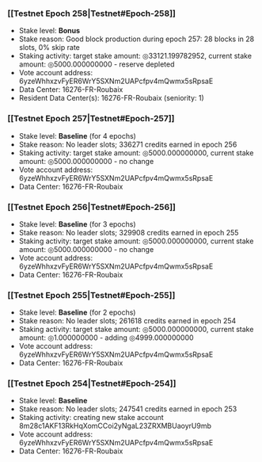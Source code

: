 ### [[Testnet Epoch 258|Testnet#Epoch-258]]
* Stake level: **Bonus**
* Stake reason: Good block production during epoch 257: 28 blocks in 28 slots, 0% skip rate
* Staking activity: target stake amount: ◎33121.199782952, current stake amount: ◎5000.000000000 - reserve depleted
* Vote account address: 6yzeWhhxzvFyER6WrY5SXNm2UAPcfpv4mQwmx5sRpsaE
* Data Center: 16276-FR-Roubaix
* Resident Data Center(s): 16276-FR-Roubaix (seniority: 1)
### [[Testnet Epoch 257|Testnet#Epoch-257]]
* Stake level: **Baseline** (for 4 epochs)
* Stake reason: No leader slots; 336271 credits earned in epoch 256
* Staking activity: target stake amount: ◎5000.000000000, current stake amount: ◎5000.000000000 - no change
* Vote account address: 6yzeWhhxzvFyER6WrY5SXNm2UAPcfpv4mQwmx5sRpsaE
* Data Center: 16276-FR-Roubaix
### [[Testnet Epoch 256|Testnet#Epoch-256]]
* Stake level: **Baseline** (for 3 epochs)
* Stake reason: No leader slots; 329908 credits earned in epoch 255
* Staking activity: target stake amount: ◎5000.000000000, current stake amount: ◎5000.000000000 - no change
* Vote account address: 6yzeWhhxzvFyER6WrY5SXNm2UAPcfpv4mQwmx5sRpsaE
* Data Center: 16276-FR-Roubaix
### [[Testnet Epoch 255|Testnet#Epoch-255]]
* Stake level: **Baseline** (for 2 epochs)
* Stake reason: No leader slots; 261618 credits earned in epoch 254
* Staking activity: target stake amount: ◎5000.000000000, current stake amount: ◎1.000000000 - adding ◎4999.000000000
* Vote account address: 6yzeWhhxzvFyER6WrY5SXNm2UAPcfpv4mQwmx5sRpsaE
* Data Center: 16276-FR-Roubaix
### [[Testnet Epoch 254|Testnet#Epoch-254]]
* Stake level: **Baseline**
* Stake reason: No leader slots; 247541 credits earned in epoch 253
* Staking activity: creating new stake account 8m28c1AKF13RkHqXomCCoi2yNgaL23ZRXMBUaoyrU9mb
* Vote account address: 6yzeWhhxzvFyER6WrY5SXNm2UAPcfpv4mQwmx5sRpsaE
* Data Center: 16276-FR-Roubaix